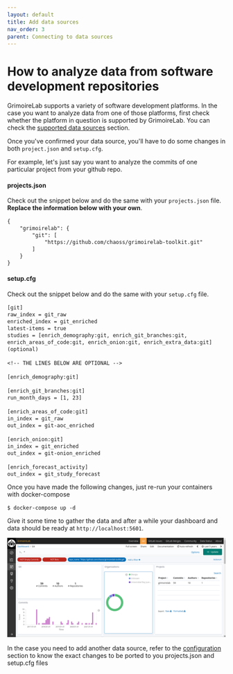 ```yaml
---
layout: default
title: Add data sources
nav_order: 3
parent: Connecting to data sources
---
```


# How to analyze data from software development repositories

GrimoireLab supports a variety of software development platforms. In the case
you want to analyze data from one of those platforms, first check whether the
platform in question is supported by GrimoireLab. You can check the [supported
data
sources](docs/getting-started/supported/)
section.

Once you've confirmed your data source, you'll have to do some changes in both
`project.json` and `setup.cfg`.

For example, let's just say you want to analyze the commits of one particular
project from your github repo.

#### projects.json

Check out the snippet below and do the same with your `projects.json` file.
**Replace the information below with your own**.

```
{
    "grimoirelab": {
        "git": [
            "https://github.com/chaoss/grimoirelab-toolkit.git"
        ]
    }
}
```

#### setup.cfg

Check out the snippet below and do the same with your `setup.cfg` file.

```
[git]
raw_index = git_raw
enriched_index = git_enriched
latest-items = true
studies = [enrich_demography:git, enrich_git_branches:git, enrich_areas_of_code:git, enrich_onion:git, enrich_extra_data:git] (optional)

<!-- THE LINES BELOW ARE OPTIONAL -->

[enrich_demography:git]

[enrich_git_branches:git]
run_month_days = [1, 23]

[enrich_areas_of_code:git]
in_index = git_raw
out_index = git-aoc_enriched

[enrich_onion:git]
in_index = git_enriched
out_index = git-onion_enriched

[enrich_forecast_activity]
out_index = git_study_forecast
```

Once you have made the following changes, just re-run your containers with
docker-compose

```console
$ docker-compose up -d
```

Give it some time to gather the data and after a while your dashboard and data
should be ready at `http://localhost:5601`.

![dashboard](./assets/dashboard.png)

In the case you need to add another data source, refer to the
[configuration](docs/getting-started/configure/)
section to know the exact changes to be ported to you projects.json and
setup.cfg files
